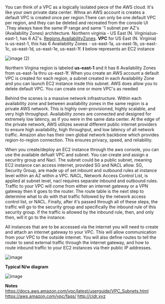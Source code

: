 You can think of a VPC as a logically isolated piece of the AWS cloud. It's like your own private data center. Whna an AWS account is creates a default VPC is created once per region.There can only be one default VPC per region, and they can be deleted and recreated from the console UI .They always have the same IP range and same '1 subnet per AZ's (Availability Zones) architecture. Northern virginia - US East (N. Virginia)us-east-1, has 6 AZ's. [Regions,AvailabilityZones](https://docs.aws.amazon.com/AWSEC2/latest/UserGuide/using-regions-availability-zones.html#concepts-availability-zones). **VPC** for US East (N. Virginia) is us-east-1, this has 6 Availability Zones - us-east-1a, us-east-1b, us-east-1c, us-east-1d, us-east-1e, us-east-1f. **I** below represents an EC2  instance

![image (2)](https://user-images.githubusercontent.com/52529498/125163932-88e74c80-e15d-11eb-8a26-16ef92ab1356.png)

Northern Virgina region is labeled **us-east-1** and it has 6 Availability Zones from us-east-1a thru us-east-1f. When you create an AWS account a default VPC is created for each region, a subnet created in each Availability Zone and you can launch EC2 instance insde this subnet. AWS does allow you to delete default VPC. You can create one or more VPC's as
needed

Behind the scenes is a massive network infrastructure. Within each availability zone and between availability zones in the same region is a private AWS network. This is highly over-provisioned, highly scalable, and very high throughput. Availability zones are connected and designed for extremely low latency, as if you were in the same data center. At the edge of the private network, AWS utilizes several different public internet providers to ensure high availability, high throughput, and low latency of all network traffic. Amazon also has their own global network backbone which provides region-to-region connection. This ensures privacy, speed, and reliability.

When you create/deploy an EC2 instance through the aws  console, you can use the available defualt VPC and subnet. You can create and assign a securitry group and Nacl. The subnet could be a public subnet, meaning EC2 instance can access internet, provided SG and NACL allow. SG, Security Group, are made up of set inbount and outbound rules at instance level within an AZ within a VPC. NACL, Network Access Control List, is applied at subnet level, nacl requires separate inbound and outbound rules. Traffic to your VPC will come from either an internet gateway or a VPN gateway then it goes to the router. The route table is the next step to determine what to do with that traffic followed by the network access control list, or NACL. Finally, after it's passed through all of these steps, the traffic will go to the security group and specifically the inbound rule of this security group. If the traffic is allowed by the inbound rule, then, and only then, will it go to the instance. 

All instances that are to be accessed via the internet you will need to create and attach an internet gateway to your VPC. This will allow communication from your VPC to the outside internet. You will also define routes to tell the router to send external traffic through the internet gateway, and how to route inbound traffic to your EC2 instances via their public IP addresses. 

![image](https://user-images.githubusercontent.com/52529498/125168074-9dcddb00-e171-11eb-8e92-4c8f0a7ef92b.png)

**Typical N/w diagram**

![image](https://user-images.githubusercontent.com/52529498/125170306-7e887b00-e17c-11eb-94ba-81134d2cee4a.png)





**Notes**
https://docs.aws.amazon.com/vpc/latest/userguide/VPC_Subnets.html
https://aws.amazon.com/vpc/faqs/
http://cidr.xyz





